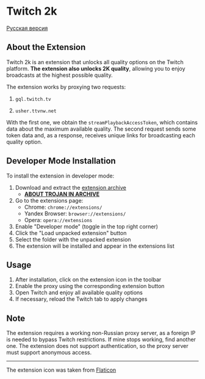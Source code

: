 # Twitch 2k

[Русская версия](README.md)

## About the Extension

Twitch 2k is an extension that unlocks all quality options on the Twitch platform. **The extension also unlocks 2K quality**, allowing you to enjoy broadcasts at the highest possible quality.

The extension works by proxying two requests:

1. `gql.twitch.tv`

2. `usher.ttvnw.net`

With the first one, we obtain the `streamPlaybackAccessToken`, which contains data about the maximum available quality. The second request sends some token data and, as a response, receives unique links for broadcasting each quality option.

## Developer Mode Installation

To install the extension in developer mode:

1. Download and extract the [extension archive](https://github.com/MrSago/Twitch-2k/releases/latest)
   - [**ABOUT TROJAN IN ARCHIVE**](./VIRUS.md)
2. Go to the extensions page:
   - Chrome: `chrome://extensions/`
   - Yandex Browser: `browser://extensions/`
   - Opera: `opera://extensions`
3. Enable "Developer mode" (toggle in the top right corner)
4. Click the "Load unpacked extension" button
5. Select the folder with the unpacked extension
6. The extension will be installed and appear in the extensions list

## Usage

1. After installation, click on the extension icon in the toolbar
2. Enable the proxy using the corresponding extension button
3. Open Twitch and enjoy all available quality options
4. If necessary, reload the Twitch tab to apply changes

## Note

The extension requires a working non-Russian proxy server, as a foreign IP is needed to bypass Twitch restrictions. If mine stops working, find another one. The extension does not support authentication, so the proxy server must support anonymous access.

---

The extension icon was taken from [Flaticon](https://www.flaticon.com/free-icon/twitch_3771425?term=twitch&page=1&position=43&origin=search&related_id=3771425)
